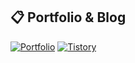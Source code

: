 ## 📋 Portfolio & Blog

[![Portfolio](https://img.shields.io/badge/Portfolio-FF5722?style=for-the-badge&logo=todoist&logoColor=white)](https://heady-bearskin-fb0.notion.site/Imoong-Portfolio-2240b9c50ff5809ab854dcff55e4b51e)
[![Tistory](https://img.shields.io/badge/Tistory-000000?style=for-the-badge&logo=tistory&logoColor=white)](https://oooll8.tistory.com/)